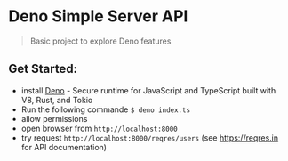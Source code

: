 # Deno Simple Server API
> Basic project to explore Deno features

## Get Started:
- install [Deno](https://deno.land/) -  Secure runtime for JavaScript and TypeScript built with V8, Rust, and Tokio
- Run the following commande `$ deno index.ts`
- allow permissions
- open browser from `http://localhost:8000`
- try request `http://localhost:8000/reqres/users` (see https://reqres.in for API documentation)